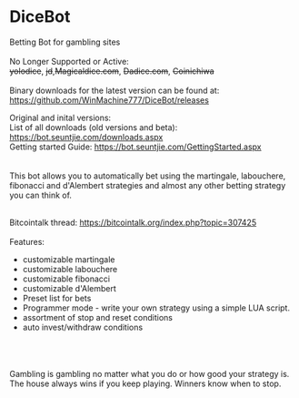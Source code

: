 DiceBot
=======

Betting Bot for gambling sites </br>
</br>
No Longer Supported or Active:</br>
 <s>yolodice</s>, <s>jd</s>,<s>Magicaldice.com</s>, <s>Dadice.com</s>, <s>Coinichiwa</s>
<br/>
<br/>
Binary downloads for the latest version can be found at: https://github.com/WinMachine777/DiceBot/releases<br/>

Original and inital versions:<br/>
List of all downloads (old versions and beta): https://bot.seuntjie.com/downloads.aspx<br/>
Getting started Guide: https://bot.seuntjie.com/GettingStarted.aspx<br/>
<br/>
<br/>
This bot allows you to automatically bet using the martingale, labouchere, fibonacci and d'Alembert strategies and almost any other betting strategy you can think of.<br/><br/>

Bitcointalk thread: https://bitcointalk.org/index.php?topic=307425<br/>
<br/>
Features:
<ul>
<li>customizable martingale</li>
<li>customizable labouchere</li>
<li>customizable fibonacci</li>
<li>customizable d'Alembert</li>
<li>Preset list for bets</li>
<li>Programmer mode - write your own strategy using a simple LUA script.</li>
<li>assortment of stop and reset conditions</li>
<li>auto invest/withdraw conditions</li>
</ul>

<br/>
<br/>
<br/>
Gambling is gambling no matter what you do or how good your strategy is. The house always wins if you keep playing. Winners know when to stop.<br/>
<br/>
<br/>